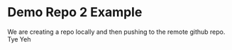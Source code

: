 # Demo Repo 2 Example
We are creating a repo locally and then pushing to the remote github repo. Tye Yeh 